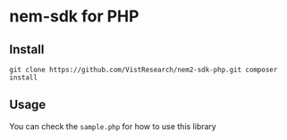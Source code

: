 # nem-sdk for PHP
## Install
``
git clone https://github.com/VistResearch/nem2-sdk-php.git
composer install
``   

## Usage
You can check the ``sample.php`` for how to use this library

